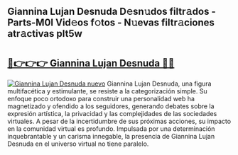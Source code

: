 ## Giannina Lujan Desnuda D𝚎sn𝚞dos filtr𝚊dos - Parts-M0I Vid𝚎os f𝚘tos - N𝚞evas filtr𝚊ciones atr𝚊ctivas pIt5w

# <h2><a href="http://mb3ymh.tromn.icu/?c=Giannina+Lujan+Desnuda">🔗👉👉👉 Giannina Lujan Desnuda 🔗🔗</a></h2>

[![Giannina Lujan Desnuda nuevo](https://i.imgur.com/pEAQMta.gif)](http://mb3ymh.tromn.icu/?c=Giannina+Lujan+Desnuda)
Giannina Lujan Desnuda, una figura multifacética y estimulante, se resiste a la categorización simple. Su enfoque poco ortodoxo para construir una personalidad web ha magnetizado y ofendido a los seguidores, generando debates sobre la expresión artística, la privacidad y las complejidades de las sociedades virtuales. A pesar de la incertidumbre de sus próximas acciones, su impacto en la comunidad virtual es profundo. Impulsada por una determinación inquebrantable y un carisma innegable, la presencia de Giannina Lujan Desnuda en el universo virtual no tiene paralelo.
